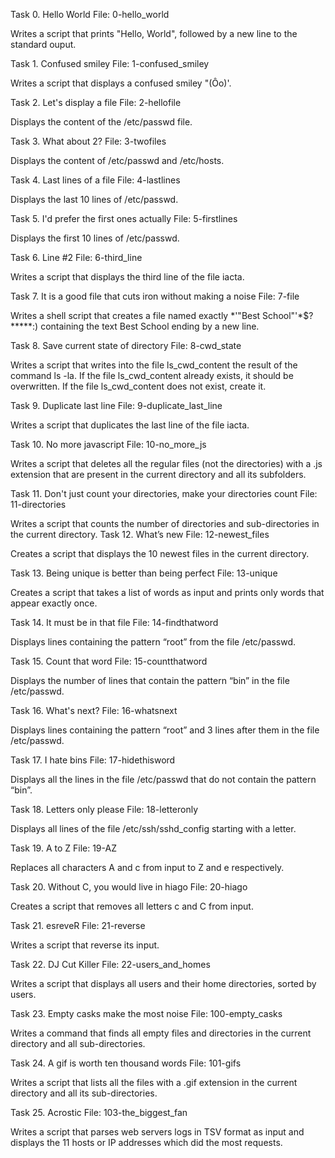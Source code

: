 Task 0. Hello World
File: 0-hello_world

Writes a script that prints "Hello, World", followed by a new line to the standard ouput.

Task 1. Confused smiley
File: 1-confused_smiley

Writes a script that displays a confused smiley "(Ôo)'.

Task 2. Let's display a file
File: 2-hellofile

Displays the content of the /etc/passwd file.

Task 3. What about 2?
File: 3-twofiles

Displays the content of /etc/passwd and /etc/hosts.

Task 4. Last lines of a file
File: 4-lastlines

Displays the last 10 lines of /etc/passwd.

Task 5. I'd prefer the first ones actually
File: 5-firstlines

Displays the first 10 lines of /etc/passwd.

Task 6. Line #2
File: 6-third_line

Writes a script that displays the third line of the file iacta.

Task 7. It is a good file that cuts iron without making a noise
File: 7-file

Writes a shell script that creates a file named exactly *\'"Best School"'\*$?*****:) containing the text Best School ending by a new line.

Task 8. Save current state of directory
File: 8-cwd_state

Writes a script that writes into the file ls_cwd_content the result of the command ls -la. If the file ls_cwd_content already exists, it should be overwritten. If the file ls_cwd_content does not exist, create it.

Task 9. Duplicate last line
File: 9-duplicate_last_line

Writes a script that duplicates the last line of the file iacta.

Task 10. No more javascript
File: 10-no_more_js

Writes a script that deletes all the regular files (not the directories) with a .js extension that are present in the current directory and all its subfolders.

Task 11. Don't just count your directories, make your directories count
File: 11-directories

Writes a script that counts the number of directories and sub-directories in the current directory.
Task 12. What’s new
File: 12-newest_files

Creates a script that displays the 10 newest files in the current directory.

Task 13. Being unique is better than being perfect
File: 13-unique

Creates a script that takes a list of words as input and prints only words that appear exactly once.

Task 14. It must be in that file
File: 14-findthatword

Displays lines containing the pattern “root” from the file /etc/passwd.

Task 15. Count that word
File: 15-countthatword

Displays the number of lines that contain the pattern “bin” in the file /etc/passwd.

Task 16. What's next?
File: 16-whatsnext

Displays lines containing the pattern “root” and 3 lines after them in the file /etc/passwd.

Task 17. I hate bins
File: 17-hidethisword

Displays all the lines in the file /etc/passwd that do not contain the pattern “bin”.

Task 18. Letters only please
File: 18-letteronly

Displays all lines of the file /etc/ssh/sshd_config starting with a letter.

Task 19. A to Z
File: 19-AZ

Replaces all characters A and c from input to Z and e respectively.

Task 20. Without C, you would live in hiago
File: 20-hiago

Creates a script that removes all letters c and C from input.

Task 21. esreveR
File: 21-reverse

Writes a script that reverse its input.

Task 22. DJ Cut Killer
File: 22-users_and_homes

Writes a script that displays all users and their home directories, sorted by users.

Task 23. Empty casks make the most noise
File: 100-empty_casks

Writes a command that finds all empty files and directories in the current directory and all sub-directories.

Task 24. A gif is worth ten thousand words
File: 101-gifs

Writes a script that lists all the files with a .gif extension in the current directory and all its sub-directories.

Task 25. Acrostic
File: 103-the_biggest_fan

Writes a script that parses web servers logs in TSV format as input and displays the 11 hosts or IP addresses which did the most requests.
